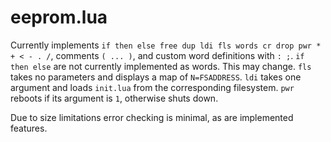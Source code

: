 # eeprom.lua

Currently implements `if then else free dup ldi fls words cr drop pwr * + < - . /`, comments `( ... )`, and custom word definitions with `: ;`.  `if then else` are not currently implemented as words.  This may change.  `fls` takes no parameters and displays a map of `N=FSADDRESS`.  `ldi` takes one argument and loads `init.lua` from the corresponding filesystem. `pwr` reboots if its argument is `1`, otherwise shuts down.

Due to size limitations error checking is minimal, as are implemented features.
